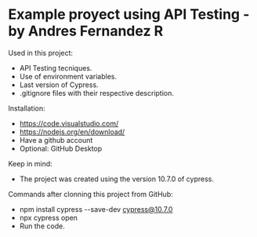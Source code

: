 # Example proyect using API Testing - by Andres Fernandez R

Used in this project:
- API Testing tecniques.
- Use of environment variables.
- Last version of Cypress.
- .gitignore files with their respective description.

Installation:
- https://code.visualstudio.com/
- https://nodejs.org/en/download/
- Have a github account
- Optional: GitHub Desktop

Keep in mind:
- The project was created using the version 10.7.0 of cypress.

Commands after clonning this project from GitHub:
- npm install cypress --save-dev cypress@10.7.0
- npx cypress open
- Run the code.